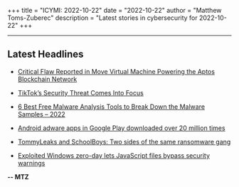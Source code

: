 +++
title = "ICYMI: 2022-10-22"
date = "2022-10-22"
author = "Matthew Toms-Zuberec"
description = "Latest stories in cybersecurity for 2022-10-22"
+++

---------------------------------------------------------------------------
## Latest Headlines
- [Critical Flaw Reported in Move Virtual Machine Powering the Aptos Blockchain Network](https://thehackernews.com/2022/10/critical-flaw-reported-in-move-virtual.html)

- [TikTok’s Security Threat Comes Into Focus](https://www.wired.com/story/tiktok-bytedance-americans-data-security-roundup/)

- [6 Best Free Malware Analysis Tools to Break Down the Malware Samples – 2022](https://cybersecuritynews.com/malware-analysis-tools/)

- [Android adware apps in Google Play downloaded over 20 million times](https://www.bleepingcomputer.com/news/security/android-adware-apps-in-google-play-downloaded-over-20-million-times/)

- [TommyLeaks and SchoolBoys: Two sides of the same ransomware gang](https://www.bleepingcomputer.com/news/security/tommyleaks-and-schoolboys-two-sides-of-the-same-ransomware-gang/)

- [Exploited Windows zero-day lets JavaScript files bypass security warnings](https://www.bleepingcomputer.com/news/security/exploited-windows-zero-day-lets-javascript-files-bypass-security-warnings/)

**-- MTZ**